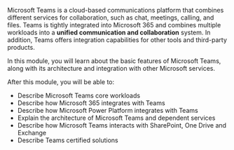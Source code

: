 Microsoft Teams is a cloud-based communications platform that combines different services for collaboration, such as chat, meetings, calling, and files. Teams is tightly integrated into Microsoft 365 and combines multiple workloads into a **unified communication and collaboration** system. In addition, Teams offers integration capabilities for other tools and third-party products.

In this module, you will learn about the basic features of Microsoft Teams, along with its architecture and integration with other Microsoft services.

After this module, you will be able to:

* Describe Microsoft Teams core workloads
* Describe how Microsoft 365 integrates with Teams
* Describe how Microsoft Power Platform integrates with Teams
* Explain the architecture of Microsoft Teams and dependent services
* Describe how Microsoft Teams interacts with SharePoint, One Drive and Exchange
* Describe Teams certified solutions




